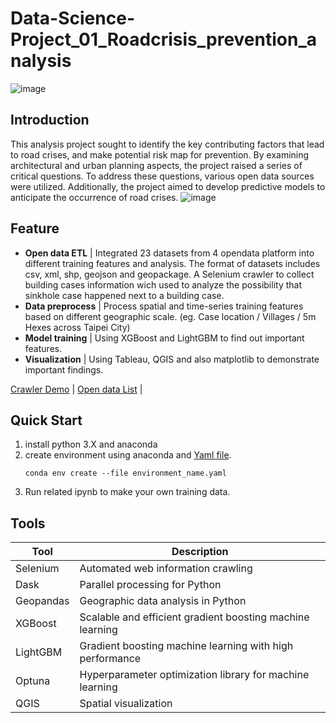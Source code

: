 # Data-Science-Project_01_Roadcrisis_prevention_analysis

![image](https://github.com/Chu-c-git/Data-Science-Project_01_Roadcrisis_prevention_analysis/assets/141092596/a99e1bde-9662-40a7-81cf-85b253d76c74)

## Introduction
This analysis project sought to identify the key contributing factors that lead to road crises, and make potential risk map for prevention. By examining architectural and urban planning aspects, the project raised a series of critical questions. To address these questions, various open data sources were utilized. Additionally, the project aimed to develop predictive models to anticipate the occurrence of road crises.
![image](https://github.com/Chu-c-git/Data-Science-Project_01_Roadcrisis_prevention_analysis/blob/main/Visualization/Hotspot_map.gif)

## Feature

- **Open data ETL** | Integrated 23 datasets from 4 opendata platform into different training features and analysis. The format of datasets includes csv, xml, shp, geojson and geopackage. A Selenium crawler to collect building cases information wich used to analyze the possibility that sinkhole case happened next to a building case.
- **Data preprocess** | Process spatial and time-series training features based on different geographic scale. (eg. Case location / Villages / 5m Hexes across Taipei City)
- **Model training** | Using XGBoost and LightGBM to find out important features.
- **Visualization** | Using Tableau, QGIS and also matplotlib to demonstrate important findings.

[Crawler Demo](https://reurl.cc/0v6X1Y) | [Open data List](https://github.com/Chu-c-git/Data-Science-Project_01_Roadcrisis_prevention_analysis/blob/main/Opendata_list.xlsx) |

## Quick Start
1. install python 3.X and anaconda
2. create environment using anaconda and [Yaml file](https://github.com/Chu-c-git/Data-Science-Project_01_Roadcrisis_prevention_analysis/blob/main/practice_02_environment.yml).
   ```
   conda env create --file environment_name.yaml
   ```
4. Run related ipynb to make your own training data.

## Tools
| Tool | Description |
|---|---|
| Selenium | Automated web information crawling |
| Dask | Parallel processing for Python |
| Geopandas | Geographic data analysis in Python |
| XGBoost | Scalable and efficient gradient boosting machine learning |
| LightGBM | Gradient boosting machine learning with high performance |
| Optuna | Hyperparameter optimization library for machine learning |
| QGIS | Spatial visualization |
